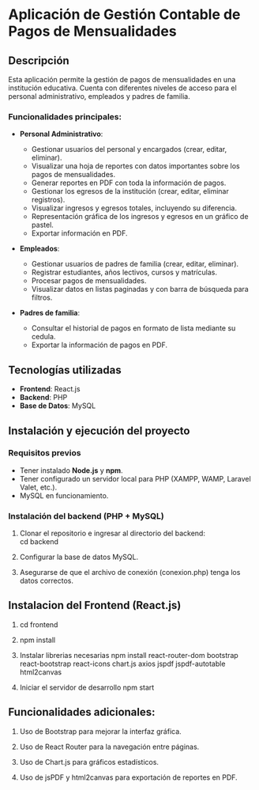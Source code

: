 # Aplicación de Gestión Contable de Pagos de Mensualidades

## Descripción

Esta aplicación permite la gestión de pagos de mensualidades en una institución educativa. Cuenta con diferentes niveles de acceso para el personal administrativo, empleados y padres de familia.  

### Funcionalidades principales:

- **Personal Administrativo**:
  - Gestionar usuarios del personal y encargados (crear, editar, eliminar).
  - Visualizar una hoja de reportes con datos importantes sobre los pagos de mensualidades.
  - Generar reportes en PDF con toda la información de pagos.
  - Gestionar los egresos de la institución (crear, editar, eliminar registros).
  - Visualizar ingresos y egresos totales, incluyendo su diferencia.
  - Representación gráfica de los ingresos y egresos en un gráfico de pastel.
  - Exportar información en PDF.

- **Empleados**:
  - Gestionar usuarios de padres de familia (crear, editar, eliminar).
  - Registrar estudiantes, años lectivos, cursos y matrículas.
  - Procesar pagos de mensualidades.
  - Visualizar datos en listas paginadas y con barra de búsqueda para filtros.

- **Padres de familia**:
  - Consultar el historial de pagos en formato de lista mediante su cedula.
  - Exportar la información de pagos en PDF.

## Tecnologías utilizadas

- **Frontend**: React.js
- **Backend**: PHP
- **Base de Datos**: MySQL

## Instalación y ejecución del proyecto

### Requisitos previos

- Tener instalado **Node.js** y **npm**.
- Tener configurado un servidor local para PHP (XAMPP, WAMP, Laravel Valet, etc.).
- MySQL en funcionamiento.

### Instalación del backend (PHP + MySQL)

1. Clonar el repositorio e ingresar al directorio del backend:  
   cd backend
2. Configurar la base de datos MySQL.

3. Asegurarse de que el archivo de conexión (conexion.php) tenga los datos correctos.


## Instalacion del Frontend (React.js)
1. cd frontend

2. npm install

3. Instalar librerias necesarias
npm install react-router-dom bootstrap react-bootstrap react-icons chart.js axios jspdf jspdf-autotable html2canvas

4. Iniciar el servidor de desarrollo
npm start

## Funcionalidades adicionales: 

1. Uso de Bootstrap para mejorar la interfaz gráfica.

2. Uso de React Router para la navegación entre páginas.

3. Uso de Chart.js para gráficos estadísticos.

4. Uso de jsPDF y html2canvas para exportación de reportes en PDF.
